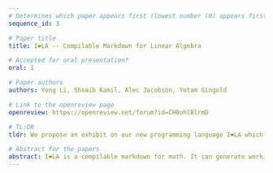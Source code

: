 ```yaml
---
# Determines which paper appears first (lowest number (0) appears first)
sequence_id: 3

# Paper title
title: I❤LA -- Compilable Markdown for Linear Algebra

# Accepted for oral presentation?
oral: 1

# Paper authors
authors: Yong Li, Shoaib Kamil, Alec Jacobson, Yotam Gingold

# Link to the openreview page
openreview: https://openreview.net/forum?id=CH0ohlBlrmD

# TL;DR
tldr: We propose an exhibit on our new programming language I❤️LA which compiles markdown-like linear algebra code to C++, Python or LaTeX.

# Abstract for the papers
abstract: I❤️LA is a compilable markdown for math. It can generate working code in C++ and Python (and more to come). The same I❤️LA code can also generate LaTeX which is in turn rendered as beautifully typeset math. The I❤️LA code creates a publishable artifact and reference implementations. We believe I❤️LA can improve expositional clarity, code reproducibility and interoperability, and scientific education. We focus our initial efforts on mathematical expressions found in the wild within the Computer Graphics community, but plan to extend our work to the larger Machine Learning and Computer Science community. In our proposed Rethinking ML Papers exhibit, we will demonstrate results of our large-scale study and an interactive demo application.
---
```

